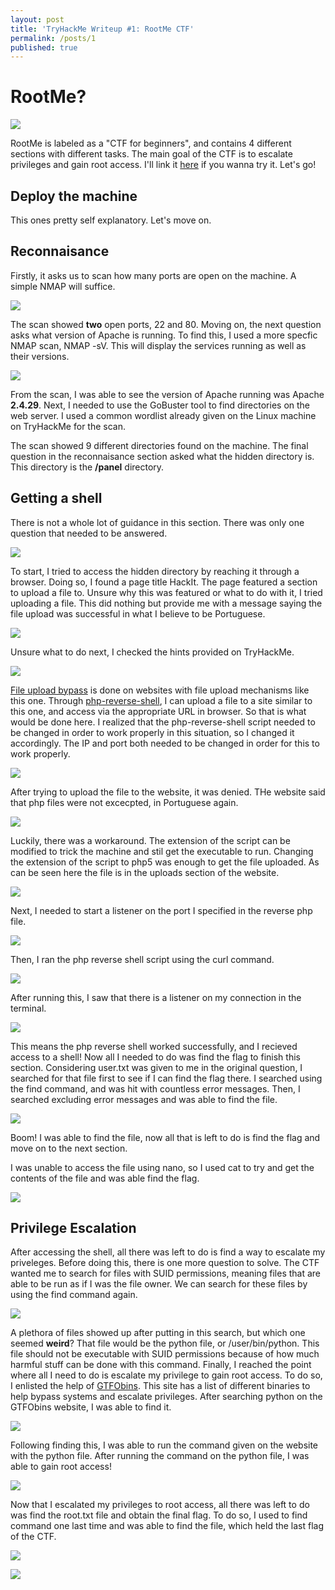 ```yaml
---
layout: post
title: 'TryHackMe Writeup #1: RootMe CTF'
permalink: /posts/1
published: true
---
```

# RootMe?
![](https://i.imgur.com/yCPx2uI.png)

RootMe is labeled as a "CTF for beginners", and contains 4 different sections with different tasks. The main goal of the CTF is to escalate privileges and gain root access. I'll link it [here](https://tryhackme.com/room/rrootme) if you wanna try it. Let's go!

## Deploy the machine

This ones pretty self explanatory. Let's move on.

## Reconnaisance

Firstly, it asks us to scan how many ports are open on the machine. A simple NMAP will suffice.

![](https://i.imgur.com/kEcELXC.jpg)

The scan showed **two** open ports, 22 and 80. Moving on, the next question asks what version of Apache is running. To find this, I used a more specfic NMAP scan, NMAP -sV. This will display the services running as well as their versions.

![](https://i.imgur.com/hUCURiJ.jpg)

From the scan, I was able to see the version of Apache running was Apache **2.4.29**. Next, I needed to use the GoBuster tool to find directories on the web server. I used a common wordlist already given on the Linux machine on TryHackMe for the scan.

[](https://i.imgur.com/akpUv1m.jpg)

The scan showed 9 different directories found on the machine. The final question in the reconnaisance section asked what the hidden directory is. This directory is the **/panel** directory.

## Getting a shell

There is not a whole lot of guidance in this section. There was only one question that needed to be answered.

![](https://i.imgur.com/CezyacB.jpg)

To start, I tried to access the hidden directory by reaching it through a browser. Doing so, I found a page title HackIt. The page featured a section to upload a file to. Unsure why this was featured or what to do with it, I tried uploading a file. This did nothing but provide me with a message saying the file upload was successful in what I believe to be Portuguese. 

![](https://i.imgur.com/cEVY5Yp.jpg)

Unsure what to do next, I checked the hints provided on TryHackMe.

![](https://i.imgur.com/IDScB2W.jpg)

[File upload bypass](https://vulp3cula.gitbook.io/hackers-grimoire/exploitation/web-application/file-upload-bypass) is done on websites with file upload mechanisms like this one. Through [php-reverse-shell](https://pentestmonkey.net/tools/web-shells/php-reverse-shell), I can upload a file to a site similar to this one, and access via the appropriate URL in browser. So that is what would be done here. I realized that the php-reverse-shell script needed to be changed in order to work properly in this situation, so I changed it accordingly. The IP and port both needed to be changed in order for this to work properly.  

![](https://i.imgur.com/VzFwyX3.jpg)

After trying to upload the file to the website, it was denied. THe website said that php files were not excecpted, in Portuguese again.

![](https://i.imgur.com/cpLnUub.jpg)

Luckily, there was a workaround. The extension of the script can be modified to trick the machine and stil get the executable to run. Changing the extension of the script to php5 was enough to get the file uploaded. As can be seen here the file is in the uploads section of the website.

![](https://i.imgur.com/O1elLbY.jpg)

Next, I needed to start a listener on the port I specified in the reverse php file.

![](https://i.imgur.com/zfZ9dO7.jpg)

Then, I ran the php reverse shell script using the curl command.

![](https://i.imgur.com/uZOvr4X.jpg)

After running this, I saw that there is a listener on my connection in the terminal.

![](https://i.imgur.com/2hksnYx.jpg)

This means the php reverse shell worked successfully, and I recieved access to a shell! Now all I needed to do was find the flag to finish this section. Considering user.txt was given to me in the original question, I searched for that file first to see if I can find the flag there. I searched using the find command, and was hit with countless error messages. Then, I searched excluding error messages and was able to find the file.

![](https://i.imgur.com/VmZSaHB.jpg)

Boom! I was able to find the file, now all that is left to do is find the flag and move on to the next section. 

I was unable to access the file using nano, so I used cat to try and get the contents of the file and was able find the flag. 

![](https://i.imgur.com/4YkwnML.jpg)

## Privilege Escalation

After accessing the shell, all there was left to do is find a way to escalate my priveleges. Before doing this, there is one more question to solve. The CTF wanted me to search for files with SUID permissions, meaning files that are able to be run as if I was the file owner.  We can search for these files by using the find command again.

![](https://i.imgur.com/ldjddPv.jpg)

A plethora of files showed up after putting in this search, but which one seemed **weird**? That file would be the python file, or /user/bin/python. This file should not be executable with SUID permissions because of how much harmful stuff can be done with this command. 
Finally, I reached the point where all I need to do is escalate my privilege to gain root access. To do so, I enlisted the help of [GTFObins](https://gtfobins.github.io/). This site has a list of different binaries to help bypass systems and escalate privileges. After searching python on the GTFObins website, I was able to find it.

![](https://i.imgur.com/y1UoyzL.jpg)

Following finding this, I was able to run the command given on the website with the python file. After running the command on the python file, I was able to gain root access!

![](https://i.imgur.com/ycJ50UR.jpg)

Now that I escalated my privileges to root access, all there was left to do was find the root.txt file and obtain the final flag. To do so, I used to find command one last time and was able to find the file, which held the last flag of the CTF.

![](https://i.imgur.com/wPZkgnc.jpg)

![](https://i.imgur.com/9lrjojR.jpg)
